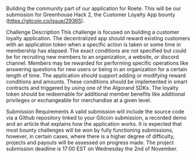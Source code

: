Building the community part of our application for Roete. This will be our submission for Greenhouse Hack 2, the Customer Loyalty App bounty (https://gitcoin.co/issue/29365).

Challenge Description
This challenge is focused on building a customer loyalty application. The decentralized app should reward existing customers with an application token when a specific action is taken or some time in membership has elapsed. The exact conditions are not specified but could be for recruiting new members to an organization, a website, or discord channel. Members may be rewarded for performing specific operations like answering questions for new users or being in an organization for a certain length of time. The application should support adding or modifying reward conditions and amounts. These conditions should be implemented in smart contracts and triggered by using one of the Algorand SDKs. The loyalty token should be redeemable for additional member benefits like additional privileges or exchangeable for merchandise at a given level.

Submission Requirements
A valid submission will include the source code via a Github repository linked to your Gitcoin submission, a recorded demo and an article that explains how the application works. It is expected that most bounty challenges will be won by fully functioning submissions, however, in certain cases, where there is a higher degree of difficulty, projects and payouts will be assessed on progress made. The project submission deadline is 17:00 EST on Wednesday the 2nd of November.